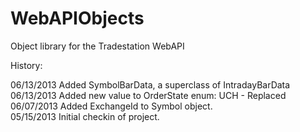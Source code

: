 WebAPIObjects
=============

Object library for the Tradestation WebAPI

History: 

06/13/2013	Added SymbolBarData, a superclass of IntradayBarData  
06/13/2013	Added new value to OrderState enum: UCH - Replaced  
06/07/2013	Added ExchangeId to Symbol object.  
05/15/2013	Initial checkin of project.  
